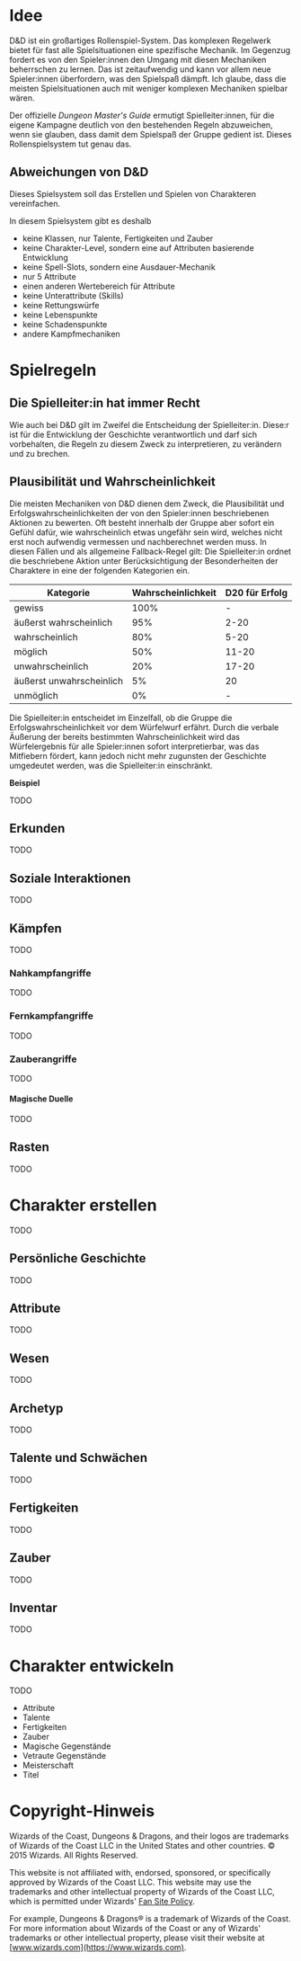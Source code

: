 # Idee

D&D ist ein großartiges Rollenspiel-System. Das komplexen Regelwerk bietet für fast alle Spielsituationen eine spezifische Mechanik. Im Gegenzug fordert es von den Spieler:innen den Umgang mit diesen Mechaniken beherrschen zu lernen. Das ist zeitaufwendig und kann vor allem neue Spieler:innen überfordern, was den Spielspaß dämpft. Ich glaube, dass die meisten Spielsituationen auch mit weniger komplexen Mechaniken spielbar wären.

Der offizielle *Dungeon Master's Guide* ermutigt Spielleiter:innen, für die eigene Kampagne deutlich von den bestehenden Regeln abzuweichen, wenn sie glauben, dass damit dem Spielspaß der Gruppe gedient ist. Dieses Rollenspielsystem tut genau das.

## Abweichungen von D&D

Dieses Spielsystem soll das Erstellen und Spielen von Charakteren vereinfachen.

In diesem Spielsystem gibt es deshalb
* keine Klassen, nur Talente, Fertigkeiten und Zauber
* keine Charakter-Level, sondern eine auf Attributen basierende Entwicklung
* keine Spell-Slots, sondern eine Ausdauer-Mechanik
* nur 5 Attribute
* einen anderen Wertebereich für Attribute
* keine Unterattribute (Skills)
* keine Rettungswürfe
* keine Lebenspunkte
* keine Schadenspunkte
* andere Kampfmechaniken

# Spielregeln

## Die Spielleiter:in hat immer Recht

Wie auch bei D&D gilt im Zweifel die Entscheidung der Spielleiter:in. Diese:r ist für die Entwicklung der Geschichte verantwortlich und darf sich vorbehalten, die Regeln zu diesem Zweck zu interpretieren, zu verändern und zu brechen.

## Plausibilität und Wahrscheinlichkeit

Die meisten Mechaniken von D&D dienen dem Zweck, die Plausibilität und Erfolgswahrscheinlichkeiten der von den Spieler:innen beschriebenen Aktionen zu bewerten. Oft besteht innerhalb der Gruppe aber sofort ein Gefühl dafür, wie wahrscheinlich etwas ungefähr sein wird, welches nicht erst noch aufwendig vermessen und nachberechnet werden muss. In diesen Fällen und als allgemeine Fallback-Regel gilt: Die Spielleiter:in ordnet die beschriebene Aktion unter Berücksichtigung der Besonderheiten der Charaktere in eine der folgenden Kategorien ein.

<table>
<thead>
<tr><th>Kategorie</th><th>Wahrscheinlichkeit</th><th>D20 für Erfolg</th></tr>
</thead>
<tbody>
<tr><td>gewiss</td><td>100%</td><td>-</td></tr>
<tr><td>äußerst wahrscheinlich</td><td>95%</td><td>2-20</td></tr>
<tr><td>wahrscheinlich</td><td>80%</td><td>5-20</td></tr>
<tr><td>möglich</td><td>50%</td><td>11-20</td></tr>
<tr><td>unwahrscheinlich</td><td>20%</td><td>17-20</td></tr>
<tr><td>äußerst unwahrscheinlich</td><td>5%</td><td>20</td></tr>
<tr><td>unmöglich</td><td>0%</td><td>-</td></tr>
</tbody>
</table>

Die Spielleiter:in entscheidet im Einzelfall, ob die Gruppe die Erfolgswahrscheinlichkeit vor dem Würfelwurf erfährt. Durch die verbale Äußerung der bereits bestimmten Wahrscheinlichkeit wird das Würfelergebnis für alle Spieler:innen sofort interpretierbar, was das Mitfiebern fördert, kann jedoch nicht mehr zugunsten der Geschichte umgedeutet werden, was die Spielleiter:in einschränkt.

**Beispiel**

TODO

## Erkunden

TODO

## Soziale Interaktionen

TODO

## Kämpfen

TODO

### Nahkampfangriffe

TODO

### Fernkampfangriffe

TODO

### Zauberangriffe

TODO

#### Magische Duelle

TODO

## Rasten

TODO

# Charakter erstellen

TODO

## Persönliche Geschichte

TODO

## Attribute

TODO

## Wesen

TODO

## Archetyp

TODO

## Talente und Schwächen

TODO

## Fertigkeiten

TODO

## Zauber

TODO

## Inventar

TODO

# Charakter entwickeln

TODO

* Attribute
* Talente
* Fertigkeiten
* Zauber
* Magische Gegenstände
* Vetraute Gegenstände
* Meisterschaft
* Titel

# Copyright-Hinweis

Wizards of the Coast, Dungeons & Dragons, and their logos are trademarks of Wizards of the Coast LLC in the United States and other countries. © 2015 Wizards. All Rights Reserved.

This website is not affiliated with, endorsed, sponsored, or specifically approved by Wizards of the Coast LLC. This website may use the trademarks and other intellectual property of Wizards of the Coast LLC, which is permitted under Wizards' [Fan Site Policy](https://dnd.wizards.com/resources/fan-site-kit).

For example, Dungeons & Dragons® is a trademark of Wizards of the Coast. For more information about Wizards of the Coast or any of Wizards' trademarks or other intellectual property, please visit their website at [www.wizards.com](https://www.wizards.com).
